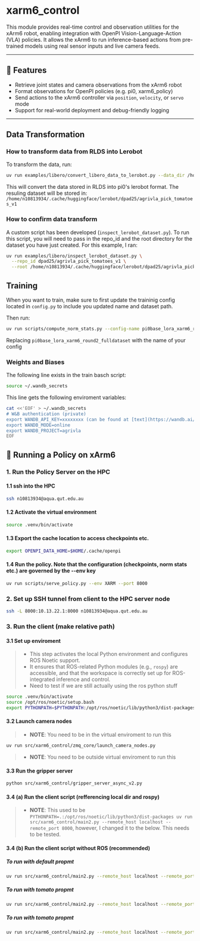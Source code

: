 # xarm6_control

This module provides real-time control and observation utilities for the xArm6 robot, enabling integration with OpenPI Vision-Language-Action (VLA) policies. It allows the xArm6 to run inference-based actions from pre-trained models using real sensor inputs and live camera feeds.

---

## 🔧 Features

- Retrieve joint states and camera observations from the xArm6 robot
- Format observations for OpenPI policies (e.g. pi0, xarm6_policy)
- Send actions to the xArm6 controller via `position`, `velocity`, or `servo` mode
- Support for real-world deployment and debug-friendly logging

---

## Data Transformation

### How to transform data from RLDS into Lerobot
To transform the data, run:
```bash
uv run examples/libero/convert_libero_data_to_lerobot.py --data_dir /home/n10813934/data/tfds_datasets
```

This will convert the data stored in RLDS into pi0's lerobot format. The resuling dataset will be stored in:
`
/home/n10813934/.cache/huggingface/lerobot/dpad25/agrivla_pick_tomatoes_v1
`

### How to confirm data transform
A custom script has been developed (`inspect_lerobot_dataset.py`). To run this script, you will need to pass in the repo_id and the root directory for the dataset you have just created. For this example, I ran:
```bash
uv run examples/libero/inspect_lerobot_dataset.py \
  --repo_id dpad25/agrivla_pick_tomatoes_v1 \
  --root /home/n10813934/.cache/huggingface/lerobot/dpad25/agrivla_pick_tomatoes_v1
```

## Training
When you want to train, make sure to first update the traininig config located in `config.py` to include you updated name and dataset path. 

Then run:
```bash
uv run scripts/compute_norm_stats.py --config-name pi0base_lora_xarm6_round2_fulldataset
```

Replacing `pi0base_lora_xarm6_round2_fulldataset` with the name of your config

### Weights and Biases
The following line exists in the train basch script:
```bash
source ~/.wandb_secrets
```

This line gets the following enviroment variables:

```bash
cat <<'EOF' > ~/.wandb_secrets
# W&B authentication (private)
export WANDB_API_KEY=xxxxxxxx (can be found at [text](https://wandb.ai/authorize))
export WANDB_MODE=online
export WANDB_PROJECT=agrivla
EOF
```

## 🚀 Running a Policy on xArm6

### 1. Run the Policy Server on the HPC

#### 1.1 ssh into the HPC

```bash
ssh n10813934@aqua.qut.edu.au
```

#### 1.2 Activate the virtual environment

```bash
source .venv/bin/activate
```

#### 1.3 Export the cache location to access checkpoints etc.

```bash
export OPENPI_DATA_HOME=$HOME/.cache/openpi 
```
 
#### 1.4 Run the policy. Note that the configuration (checkpoints, norm stats etc.) are governed by the --env key

```bash
uv run scripts/serve_policy.py --env XARM --port 8000
```

### 2. Set up SSH tunnel from client to the HPC server node

```bash
ssh -L 8000:10.13.22.1:8000 n10813934@aqua.qut.edu.au
```

### 3. Run the client (make relative path)

#### 3.1 Set up enviroment

> - This step activates the local Python environment and configures ROS Noetic support.  
> - It ensures that ROS-related Python modules (e.g., `rospy`) are accessible, and that the workspace is correctly set up for ROS-integrated inference and control.
> - Need to test if we are still actually using the ros python stuff

```bash
source .venv/bin/activate
source /opt/ros/noetic/setup.bash
export PYTHONPATH=$PYTHONPATH:/opt/ros/noetic/lib/python3/dist-packages
```

#### 3.2 Launch camera nodes
> - **NOTE**: You need to be in the virtual enviroment to run this
```bash
uv run src/xarm6_control/zmq_core/launch_camera_nodes.py
```
> - **NOTE**: You need to be outside virtual enviroment to run this

#### 3.3 Run the gripper server
```bash
python src/xarm6_control/gripper_server_async_v2.py
```

#### 3.4 (a) Run the client script (refferencing local dir and rospy)

> - **NOTE**: This used to be `PYTHONPATH=.:/opt/ros/noetic/lib/python3/dist-packages uv run src/xarm6_control/main2.py --remote_host localhost --remote_port 8000`, however, I changed it to the below. This needs to be tested. 

#### 3.4 (b) Run the client script without ROS (recommended)
##### To run with default propmt
```bash
uv run src/xarm6_control/main2.py --remote_host localhost --remote_port 8000
```

##### To run with tomato propmt
```bash
uv run src/xarm6_control/main2.py --remote_host localhost --remote_port 8000 --prompt "Pick a ripe, red tomato and drop it in the blue bucket. [crop=tomato]"
```

##### To run with tomato propmt
```bash
uv run src/xarm6_control/main2.py --remote_host localhost --remote_port 8000 --prompt "Pick a red chilli and drop it in the blue bucket. [crop=chilli]"
```